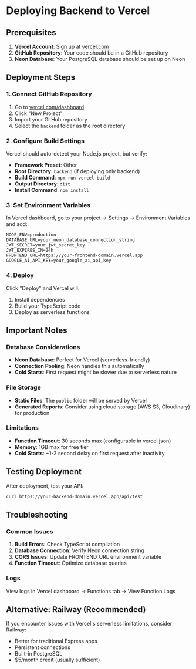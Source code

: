 # Deploying Backend to Vercel

## Prerequisites

1. **Vercel Account**: Sign up at [vercel.com](https://vercel.com)
2. **GitHub Repository**: Your code should be in a GitHub repository
3. **Neon Database**: Your PostgreSQL database should be set up on Neon

## Deployment Steps

### 1. Connect GitHub Repository

1. Go to [vercel.com/dashboard](https://vercel.com/dashboard)
2. Click "New Project"
3. Import your GitHub repository
4. Select the `backend` folder as the root directory

### 2. Configure Build Settings

Vercel should auto-detect your Node.js project, but verify:

- **Framework Preset**: Other
- **Root Directory**: `backend` (if deploying only backend)
- **Build Command**: `npm run vercel-build`
- **Output Directory**: `dist`
- **Install Command**: `npm install`

### 3. Set Environment Variables

In Vercel dashboard, go to your project → Settings → Environment Variables and add:

```
NODE_ENV=production
DATABASE_URL=your_neon_database_connection_string
JWT_SECRET=your_jwt_secret_key
JWT_EXPIRES_IN=24h
FRONTEND_URL=https://your-frontend-domain.vercel.app
GOOGLE_AI_API_KEY=your_google_ai_api_key
```

### 4. Deploy

Click "Deploy" and Vercel will:
1. Install dependencies
2. Build your TypeScript code
3. Deploy as serverless functions

## Important Notes

### Database Considerations

- **Neon Database**: Perfect for Vercel (serverless-friendly)
- **Connection Pooling**: Neon handles this automatically
- **Cold Starts**: First request might be slower due to serverless nature

### File Storage

- **Static Files**: The `public` folder will be served by Vercel
- **Generated Reports**: Consider using cloud storage (AWS S3, Cloudinary) for production

### Limitations

- **Function Timeout**: 30 seconds max (configurable in vercel.json)
- **Memory**: 1GB max for free tier
- **Cold Starts**: ~1-2 second delay on first request after inactivity

## Testing Deployment

After deployment, test your API:

```bash
curl https://your-backend-domain.vercel.app/api/test
```

## Troubleshooting

### Common Issues

1. **Build Errors**: Check TypeScript compilation
2. **Database Connection**: Verify Neon connection string
3. **CORS Issues**: Update FRONTEND_URL environment variable
4. **Function Timeout**: Optimize database queries

### Logs

View logs in Vercel dashboard → Functions tab → View Function Logs

## Alternative: Railway (Recommended)

If you encounter issues with Vercel's serverless limitations, consider Railway:
- Better for traditional Express apps
- Persistent connections
- Built-in PostgreSQL
- $5/month credit (usually sufficient)
